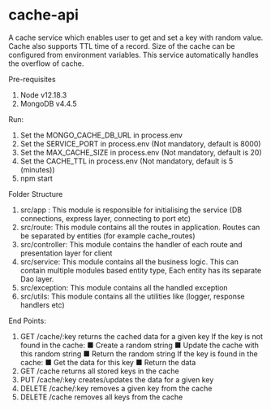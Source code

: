# cache-api
A cache service which enables user to get and set a key with random value. Cache also supports
TTL time of a record. Size of the cache can be configured from environment variables.
This service automatically handles the overflow of cache.

Pre-requisites
1. Node v12.18.3
2. MongoDB v4.4.5

Run:
1. Set the MONGO_CACHE_DB_URL in process.env
2. Set the SERVICE_PORT in process.env (Not mandatory, default is 8000)
3. Set the MAX_CACHE_SIZE in process.env (Not mandatory, default is 20)
4. Set the CACHE_TTL in process.env (Not mandatory, default is 5 (minutes))
5. npm start

Folder Structure
1. src/app : This module is responsible for initialising the service (DB connections, express layer, connecting to port etc)
2. src/route: This module contains all the routes in application. Routes can be separated by entities (for example cache_routes)
3. src/controller: This module contains the handler of each route and presentation layer for client
4. src/service: This module contains all the business logic. This can contain multiple modules based entity type, Each entity has its separate Dao layer.
5. src/exception: This module contains all the handled exception
6. src/utils: This module contains all the utilities like (logger, response handlers etc)

End Points:
1. GET /cache/:key
returns the cached data for a given key If the key is not found in the cache:
■ Create a random string
■ Update the cache with this random string
■ Return the random string
If the key is found in the cache:
■ Get the data for this key
■ Return the data
2. GET /cache
returns all stored keys in the cache
3. PUT /cache/:key
creates/updates the data for a given key
4. DELETE /cache/:key
removes a given key from the cache
5. DELETE /cache
removes all keys from the cache

